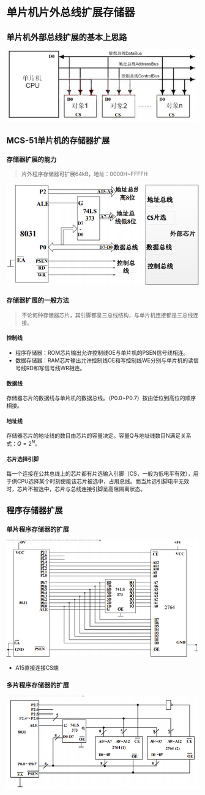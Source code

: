 # 单片机片外总线扩展存储器

## 单片机外部总线扩展的基本上思路

![image](../src/13_img_plugins.png)

## MCS-51单片机的存储器扩展

### 存储器扩展的能力

> 片外程序存储器可扩展64kB，地址：0000H\~FFFFH

![image](../src/13_img_capacity.png)

### 存储器扩展的一般方法

> 不论何种存储器芯片，其引脚都呈三总线结构，与单片机连接都是三总线连接。

#### 控制线

- 程序存储器：ROM芯片输出允许控制线OE与单片机的PSEN信号线相连。
- 数据存储器：RAM芯片输出允许控制线OE和写控制线WE分别与单片机的读信号线RD和写信号线WR相连。

#### 数据线

存储器芯片的数据线与单片机的数据总线。（P0.0\~P0.7）按由低位到高位的顺序相接。

#### 地址线

存储器芯片的地址线的数目由芯片的容量决定。容量Q与地址线数目N满足关系式：$Q=2^N$。

#### 芯片选择引脚

每一个连接在公共总线上的芯片都有片选输入引脚（CS，一般为低电平有效），用于供CPU选择某个时刻使能该芯片被选中，占用总线。而当片选引脚电平无效时，芯片不被选中，芯片与总线连接引脚呈高阻隔离状态。

## 程序存储器扩展

### 单片程序存储器的扩展

![image](../src/13_img_single.png)

- A15直接连接CS端

### 多片程序存储器的扩展

![image](../src/13_img_multiple.png)


